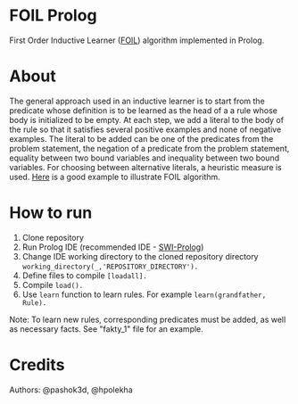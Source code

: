# FOIL Prolog
 First Order Inductive Learner ([FOIL](https://en.wikipedia.org/wiki/First-order_inductive_learner)) algorithm implemented in Prolog.
# About 
  The general approach used in an inductive learner is to start from the predicate whose definition is to be learned as the head of a a     rule whose body is initialized to be empty. At each step, we add a literal to the body of the rule so that it satisfies several positive   examples and none of negative examples. The literal to be added can be one of the predicates from the problem statement, the negation of   a predicate from the problem statement, equality between two bound variables and inequality between two bound variables. For choosing     between alternative literals, a heuristic measure is used.
  [Here](https://github.com/johntrimble/foil-python#what-is-foil) is a good example to illustrate FOIL algorithm.
# How to run
 1. Clone repository
 2. Run Prolog IDE (recommended IDE - [SWI-Prolog](https://www.swi-prolog.org/))
 3. Change IDE working directory to the cloned repository directory ``` working_directory(_,'REPOSITORY_DIRECTORY'). ```
 4. Define files to compile ``` [loadall]. ```
 5. Compile ``` load(). ```
 6. Use ``` learn ``` function to learn rules. For example ``` learn(grandfather, Rule). ```

 Note: To learn new rules, corresponding predicates must be added, as well as necessary facts. See "fakty_1" file for an example.
 # Credits
 Authors: @pashok3d, @hpolekha
